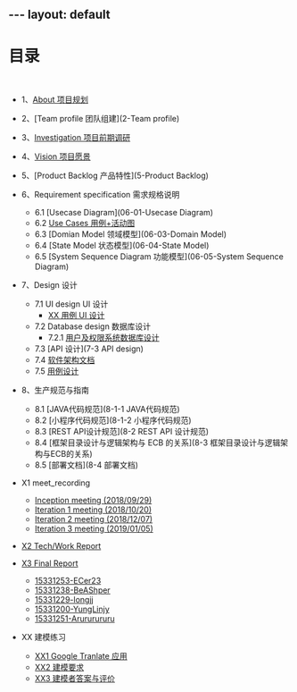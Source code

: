 ﻿
﻿﻿---
layout: default
---

# [](#TOC)目录

&nbsp;&nbsp; 

* 1、[About 项目规划](1-About)
* 2、[Team profile 团队组建](2-Team profile)
* 3、[Investigation 项目前期调研](3-Investigation)
* 4、[Vision 项目愿景](4-Vision)
* 5、[Product Backlog 产品特性](5-Product Backlog)
* 6、Requirement specification 需求规格说明
    - 6.1 [Usecase Diagram](06-01-Usecase Diagram)
    - 6.2 [Use Cases 用例+活动图](06-02-usecases)
    - 6.3 [Domian Model 领域模型](06-03-Domain Model)
    - 6.4 [State Model 状态模型](06-04-State Model)
    - 6.5 [System Sequence Diagram 功能模型](06-05-System Sequence Diagram)

* 7、Design 设计
    - 7.1 UI design UI 设计
        - [XX 用例 UI 设计](7-1UIdesign)
    - 7.2 Database design 数据库设计
        - 7.2.1 [用户及权限系统数据库设计](7-2Datebasedesign)
    - 7.3 [API 设计](7-3 API design)
    - 7.4 [软件架构文档](7-4ArchitectureDocument)
    - 7.5 [用例设计](7-5Usercase)
* 8、生产规范与指南
    - 8.1 [JAVA代码规范](8-1-1 JAVA代码规范)
    - 8.2 [小程序代码规范](8-1-2 小程序代码规范)
    - 8.3 [REST API设计规范](8-2 REST API 设计规范)
    - 8.4 [框架目录设计与逻辑架构与 ECB 的关系](8-3 框架目录设计与逻辑架构与ECB的关系)
    - 8.5 [部署文档](8-4 部署文档)
* X1 meet_recording
    - [Inception meeting (2018/09/29)](Inception-meeting)
    - [Iteration 1 meeting (2018/10/20)](Iteration-1)
    - [Iteration 2 meeting (2018/12/07)](Iteration-2)
    - [Iteration 3 meeting (2019/01/05)](Iteration-3)
* [X2 Tech/Work Report](X2-techwork-report)
* [X3 Final Report](X3-final-report)
    - [15331253-ECer23](https://www.jianshu.com/p/edae2a252471)
    - [15331238-BeAShper](https://blog.csdn.net/beashaper_/article/details/80871901)
    - [15331229-longjj](https://www.zybuluo.com/longj/note/1198045)
    - [15331200-YungLinjy](https://blog.csdn.net/yung_lin/article/details/80869708)
    - [15331251-Arururururu](https://github.com/Arururururu/SAD/blob/master/X3-final-report.md)
* XX 建模练习
    - [XX1 Google Tranlate 应⽤](XX1-google-translate-app)
    - [XX2 建模要求](XX2-modeling-requirements)
    - [XX3 建模者答案与评价](XX3-modeling-answer)



